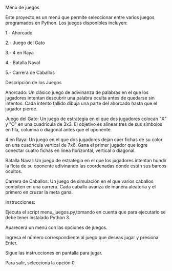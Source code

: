 Ménu de juegos

Este proyecto es un menú que permite seleccionar entre varios juegos programados en Python. Los juegos disponibles incluyen:

1.- Ahorcado

2.- Juego del Gato

3.- 4 en Raya

4.- Batalla Naval

5.- Carrera de Caballos

Descripción de los Juegos

Ahorcado: Un clásico juego de adivinanza de palabras en el que los jugadores intentan descubrir una palabra oculta antes de quedarse sin intentos. Cada intento fallido dibuja una parte del ahorcado hasta que el jugador pierde.

Juego del Gato: Un juego de estrategia en el que dos jugadores colocan "X" y "O" en una cuadrícula de 3x3. El objetivo es alinear tres de sus símbolos en fila, columna o diagonal antes que el oponente.

4 en Raya: Un juego en el que dos jugadores dejan caer fichas de su color en una cuadrícula vertical de 7x6. Gana el primer jugador que logre conectar cuatro fichas en línea horizontal, vertical o diagonal.

Batalla Naval: Un juego de estrategia en el que los jugadores intentan hundir la flota de su oponente adivinando las coordenadas donde están sus barcos ocultos.

Carrera de Caballos: Un juego de simulación en el que varios caballos compiten en una carrera. Cada caballo avanza de manera aleatoria y el primero en cruzar la meta gana.

Instrucciones:

Ejecuta el script menu_juegos.py,tomando en cuenta que para ejecutarlo se debe tener instalado Python 3.

Aparecerá un menú con las opciones de juegos.

Ingresa el número correspondiente al juego que deseas jugar y presiona Enter.

Sigue las instrucciones en pantalla para jugar.

Para salir, selecciona la opción 0.